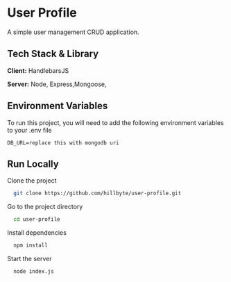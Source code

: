 
# User Profile

A simple user management CRUD application.
 


## Tech Stack & Library

**Client:** HandlebarsJS

**Server:** Node, Express,Mongoose,

  
## Environment Variables

To run this project, you will need to add the following environment variables to your .env file

`DB_URL=replace this with mongodb uri`



  
## Run Locally

Clone the project

```bash
  git clone https://github.com/hillbyte/user-profile.git
```

Go to the project directory

```bash
  cd user-profile
```

Install dependencies

```bash
  npm install
```

Start the server

```bash
  node index.js
```

  
